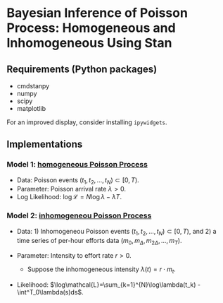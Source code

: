 # Bayesian Inference of Poisson Process: Homogeneous and Inhomogeneous Using Stan

## Requirements (Python packages)

- cmdstanpy
- numpy
- scipy
- matplotlib

For an improved display, consider installing `ipywidgets`.

## Implementations

### Model 1: [homogeneous Poisson Process](./model_1/test_poisson.ipynb)

- Data: Poisson events $(t_1, t_2, ..., t_N)\subset[0, T)$.
- Parameter: Poisson arrival rate $\lambda > 0$.
- Log Likelihood: $\log\mathcal{L}=N\log\lambda-\lambda T$.

### Model 2: [inhomogeneou Poisson Process](./model_2/test_nhpp.ipynb)

- Data: 1) Inhomogeneou Poisson events $(t_1, t_2, ..., t_N)\subset[0, T)$, and 2) a time series of per-hour efforts data $(m_0, m_{\Delta}, m_{2\Delta}, ..., m_T)$.
- Parameter: Intensity to effort rate $r>0$.

  - Suppose the inhomogeneous intensity $\lambda(t) = r\cdot m_t$.
- Likelihood: $\log\mathcal{L}=\sum_{k=1}^{N}\log\lambda(t_k) - \int^T_0\lambda(s)ds$.

